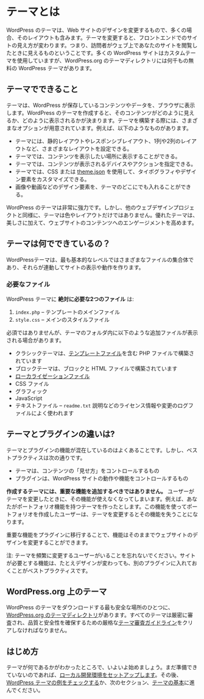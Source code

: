 <!--
# What is a Theme?
-->

# テーマとは

<!--
A WordPress theme changes the design of your website, often including its layout. Changing your theme changes how your site looks on the front-end, i.e. what a visitor sees when they browse to your site on the web. There are thousands of free WordPress themes in the [WordPress.org Theme Directory](https://wordpress.org/themes/), though many WordPress sites use custom themes.
-->

WordPress のテーマは、Web サイトのデザインを変更するもので、多くの場合、そのレイアウトも含みます。テーマを変更すると、フロントエンドでのサイトの見え方が変わります。つまり、訪問者がウェブ上であなたのサイトを閲覧したときに見えるものということです。多くの WordPress サイトはカスタムテーマを使用していますが、WordPress.org のテーマディレクトリには何千もの無料の WordPress テーマがあります。

<!--
## What can themes do?
-->

## テーマでできること

<!--
Themes take the content and data stored by WordPress and display it in the browser. When you create a WordPress theme, you decide how that content looks and is displayed. There are many options available to you when building your theme. For example:
-->

テーマは、WordPress が保存しているコンテンツやデータを、ブラウザに表示します。WordPress のテーマを作成すると、そのコンテンツがどのように見えるか、どのように表示されるかが決まります。テーマを構築する際には、さまざまなオプションが用意されています。例えば、以下のようなものがあります。

<!--
*   Your theme can have different layouts, such as static or responsive, using one column or two.

*   Your theme can display content anywhere you want it to be displayed.

*   Your theme can specify which devices or actions make your content visible.

*   Your theme can customize its typography and design elements using CSS or [theme.json](https://developer.wordpress.org/themes/advanced-topics/theme-json/).

*   Other design elements like images and videos can be included anywhere in your theme.
-->

*   テーマには、静的レイアウトやレスポンシブレイアウト、1列や2列のレイアウトなど、さまざまなレイアウトを設定できる。
*   テーマでは、コンテンツを表示したい場所に表示することができる。
*   テーマでは、コンテンツが表示されるデバイスやアクションを指定できる。
*   テーマでは、CSS または [theme.json](https://developer.wordpress.org/themes/advanced-topics/theme-json/) を使用して、タイポグラフィやデザイン要素をカスタマイズできる。
*   画像や動画などのデザイン要素を、テーマのどこにでも入れることができる。

<!--
WordPress themes are incredibly powerful. But, as with every web design project, a theme is more than color and layout. Good themes improve engagement with your website’s content *in addition* to being beautiful.
-->

WordPress のテーマは非常に強力です。しかし、他のウェブデザインプロジェクトと同様に、テーマは色やレイアウトだけではありません。優れたテーマは、美しさに加えて、ウェブサイトのコンテンツへのエンゲージメントを高めます。

<!--
## What are themes made of?
-->

## テーマは何でできているの？

<!--
At their most basic level, WordPress themes are collections of different files that work together to create what you see, as well as how your site behaves.
-->

WordPressテーマは、最も基本的なレベルではさまざまなファイルの集合体であり、それらが連動してサイトの表示や動作を作ります。

<!--
### Required files
-->

### 必要なファイル

<!--
There are only **two files absolutely required in a WordPress** theme:
-->

WordPress テーマに **絶対に必要な2つのファイル** は:

<!--
1.  `index.php` (classic themes) or `index.html` (block themes) – the main template file

3.  `style.css` – the main style file
-->

1.  `index.php` – テンプレートのメインファイル
2.  `style.css` – メインのスタイルファイル

<!--
Though not required, you may see additional files in a theme’s folder including:
-->

必須ではありませんが、テーマのフォルダ内に以下のような追加ファイルが表示される場合があります。

<!--
*   Classic themes are built with PHP files – including [template files](https://developer.wordpress.org/themes/basics/template-files/ "Template Files Page")

*   Block themes are built with blocks and HTML files

*   [Localization files](https://developer.wordpress.org/theme/functionality/localization/ "Link to the localization section of the theme developer handbook")

*   CSS files

*   Graphics

*   JavaScript

*   Text files – usually license info*,* `readme.txt` instructions, and a changelog file
-->

*   クラシックテーマは、[テンプレートファイル](https://developer.wordpress.org/themes/basics/template-files/)を含む PHP ファイルで構築されています
*   ブロックテーマは、ブロックと HTML ファイルで構築されています
*   [ローカライゼーションファイル](https://developer.wordpress.org/theme/functionality/localization/ "Link to the localization section of the theme developer handbook")
*   CSS ファイル
*   グラフィック
*   JavaScript
*   テキストファイル – `readme.txt` 説明などのライセンス情報や変更のログファイルによく使われます

<!--
## What is the difference between a theme and a plugin?
-->

## テーマとプラグインの違いは?

<!--
It is common to find cross-over between features found in themes and plugins. However, best practices are:
-->

テーマとプラグインの機能が混在しているのはよくあることです。しかし、ベストプラクティスは次の通りです。

<!--
*   a theme controls the *presentation* of content; whereas

*   a plugin is used to control the behavior and features of your WordPress site.
-->

*   テーマは、コンテンツの「見せ方」をコントロールするもの
*   プラグインは、WordPress サイトの動作や機能をコントロールするもの

<!--
**Any theme you create should not add critical functionality.** Doing so means that when a user changes their theme, they lose access to that functionality. For example, say you build a theme with a portfolio feature. Users who build their portfolio with your feature will lose it when they change themes.
-->

**作成するテーマには、重要な機能を追加するべきではありません。** ユーザーがテーマを変更したときに、その機能が使えなくなってしまいます。例えば、あなたがポートフォリオ機能を持つテーマを作ったとします。この機能を使ってポートフォリオを作成したユーザーは、テーマを変更するとその機能を失うことになります。

<!--
By moving critical features to plugins, you make it possible for the design of your website to change, while the functionality remains the same.
-->

重要な機能をプラグインに移行することで、機能はそのままでウェブサイトのデザインを変更することができます。

<!--
Note: Remember, some users switch themes often. It is best practice to make sure any functionality your site requires, even if the design changes, is in a separate plugin.
-->

注: テーマを頻繁に変更するユーザーがいることを忘れないでください。サイトが必要とする機能は、たとえデザインが変わっても、別のプラグインに入れておくことがベストプラクティスです。

<!--
## Themes on WordPress.org
-->

## WordPress.org 上のテーマ

<!--
One of the safest places to download WordPress themes is in the [WordPress.org Theme Directory](https://wordpress.org/themes/ "WordPress Theme Directory"). All themes are closely reviewed, and must meet rigorous [theme review guidelines](https://developer.wordpress.org/themes/releasing-your-theme/theme-review-guidelines/) to ensure quality and security.
-->

WordPress のテーマをダウンロードする最も安全な場所のひとつに、[WordPress.org のテーマディレクトリ](https://wordpress.org/themes/ "WordPress Theme Directory")があります。すべてのテーマは厳密に審査され、品質と安全性を確保するための厳格な[テーマ審査ガイドライン](https://developer.wordpress.org/theme/release/theme-review-guidelines/)をクリアしなければなりません。

<!--
## Getting Started
-->

## はじめ方

<!--
Now you know what a theme is it’s time to get started. If you haven’t already done so yet, you should [set up your local development environment](https://developer.wordpress.org/themes/getting-started/setting-up-a-development-environment/). You can then [check out some examples of WordPress themes](https://developer.wordpress.org/themes/getting-started/theme-development-examples/) or, continue to the next section, [Theme Basics](https://developer.wordpress.org/themes/basics/).
-->

テーマが何であるかがわかったところで、いよいよ始めましょう。まだ準備できていないのであれば、[ローカル開発環境をセットアップします](https://developer.wordpress.org/themes/getting-started/setting-up-a-development-environment/)。その後、[WordPress テーマの例をチェックする](https://developer.wordpress.org/themes/getting-started/theme-development-examples/)か、次のセクション、[テーマの基本](https://developer.wordpress.org/themes/basics/)に進んでください。

